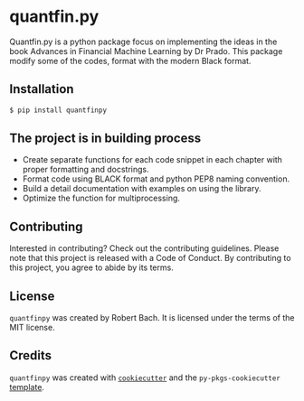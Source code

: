 # quantfin.py

Quantfin.py is a python package focus on implementing the ideas in the book Advances in Financial Machine Learning by Dr Prado. This package modify some of the codes, format with the modern Black format.

## Installation

```bash
$ pip install quantfinpy
```

## The project is in building process

- Create separate functions for each code snippet in each chapter with proper formatting and docstrings.
- Format code using BLACK format and python PEP8 naming convention.
- Build a detail documentation with examples on using the library.
- Optimize the function for multiprocessing.

## Contributing

Interested in contributing? Check out the contributing guidelines. Please note that this project is released with a Code of Conduct. By contributing to this project, you agree to abide by its terms.

## License

`quantfinpy` was created by Robert Bach. It is licensed under the terms of the MIT license.

## Credits

`quantfinpy` was created with [`cookiecutter`](https://cookiecutter.readthedocs.io/en/latest/) and the `py-pkgs-cookiecutter` [template](https://github.com/py-pkgs/py-pkgs-cookiecutter).